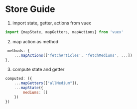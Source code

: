 # Store Guide

1. import state, getter, actions from vuex

```javascript
import {mapState, mapGetters, mapActions} from 'vuex'
```

2. map action as method

```javascript
 methods: {
    ...mapActions(['fetchArticles', 'fetchMediums', ...])
},
```

3. compute state and getter

```javascript
computed: ({
    ...mapGetters(["allMedium"]),
    ...mapState({
        mediums: []
    })
})
```
